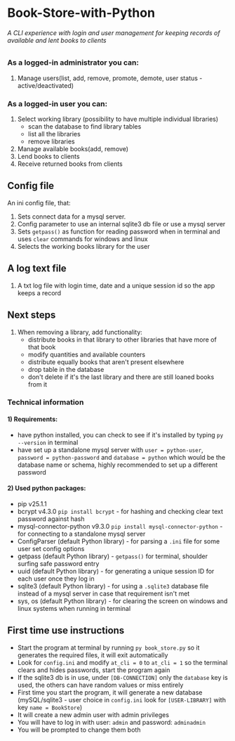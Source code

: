 # Book-Store-with-Python

###### A CLI experience with login and user management for keeping records of available and lent books to clients
### As a logged-in administrator you can:
1) Manage users(list, add, remove, promote, demote, user status - active/deactivated)
### As a logged-in user you can:
1) Select working library (possibility to have multiple individual libraries)
    - scan the database to find library tables
    - list all the libraries
    - remove libraries
2) Manage available books(add, remove)
2) Lend books to clients
3) Receive returned books from clients

## Config file
An ini config file, that: 
1) Sets connect data for a mysql server.
2) Config parameter to use an internal sqlite3 db file or use a mysql server
3) Sets `getpass()` as function for reading password when in terminal 
and uses `clear` commands for windows and linux
4) Selects the working books library for the user

## A log text file
1) A txt log file with login time, date and a unique session id so the app keeps a record

## Next steps
1) When removing a library, add functionality:
   - distribute books in that library to other libraries that have more of that book
   - modify quantities and available counters 
   - distribute equally books that aren't present elsewhere
   - drop table in the database
   - don't delete if it's the last library and there are still loaned books from it 

### Technical information
#### 1) Requirements:
   - have python installed, you can check to see if it's installed by typing `py --version` in terminal
   - have set up a standalone mysql server with `user = python-user`, `password = python-password` 
     and `database = python` which would be the database name or schema, 
     highly recommended to set up a different password
#### 2) Used python packages:
   - pip v25.1.1
   - bcrypt v4.3.0 `pip install bcrypt` - for hashing and checking clear text password against hash
   - mysql-connector-python v9.3.0 `pip install mysql-connector-python` - for connecting to a standalone mysql server
   - ConfigParser (default Python library) - for parsing a `.ini` file for some user set config options
   - getpass (default Python library) - `getpass()` for terminal, shoulder surfing safe password entry
   - uuid (default Python library) - for generating a unique session ID for each user once they log in
   - sqlite3 (default Python library) - for using a `.sqlite3` database file instead of a mysql server in case that requirement isn't met
   - sys, os (default Python library) - for clearing the screen on windows and linux systems when running in terminal

## First time use instructions
- Start the program at terminal by running `py book_store.py` so it generates the required files, it will exit automatically
- Look for `config.ini` and modify `at_cli = 0` to `at_cli = 1` so the terminal clears and hides passwords, start the program again
- If the sqlite3 db is in use, under `[DB-CONNECTION]` only the `database` key is used, 
the others can have random values or miss entirely
- First time you start the program, it will generate a new database (mySQL/sqlite3 - 
user choice in `config.ini` look for `[USER-LIBRARY]` with key `name = BookStore`)
- It will create a new admin user with admin privileges
- You will have to log in with user: `admin` and password: `adminadmin`
- You will be prompted to change them both
